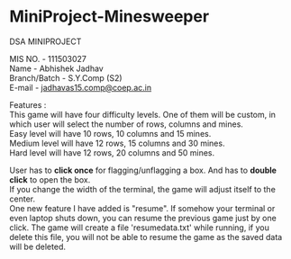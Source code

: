 # MiniProject-Minesweeper
DSA MINIPROJECT

MIS NO. - 111503027 <br/>
Name -  Abhishek Jadhav <br/>
Branch/Batch - S.Y.Comp (S2) <br/>
E-mail - jadhavas15.comp@coep.ac.in <br/>

Features :<br/>
   This game will have four difficulty levels. One of them will be custom, in which user will select the number of rows, columns and mines.<br/>
   Easy level will have 10 rows, 10 columns and 15 mines.<br/>
   Medium level will have 12 rows, 15 columns and 30 mines.<br/>
   Hard level will have 12 rows, 20 columns and 50 mines.<br/>
   
   User has to **click once** for flagging/unflagging a box. And has to **double click** to open the box.<br/>
   If you change the width of the terminal, the game will adjust itself to the center.<br/>
   One new feature I have added is "resume". If somehow your terminal or even laptop shuts down, you can resume the previous game just by one click. The game will create a file 'resumedata.txt' while running, if you delete this file, you will not be able to resume the game as the saved data will be deleted.<br/>
   

